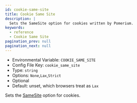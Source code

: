 ```yaml
---
id: cookie-same-site
title: Cookie Same Site
description: |
  Sets the SameSite option for cookies written by Pomerium.
keywords:
  - reference
  - Cookie Same Site
pagination_prev: null
pagination_next: null
---
```


- Environmental Variable: `COOKIE_SAME_SITE`
- Config File Key: `cookie_same_site`
- Type: `string`
- Options: `None`,`Lax`,`Strict`
- Optional
- Default: unset, which browsers treat as `Lax`

Sets the [SameSite](https://developer.mozilla.org/en-US/docs/Web/HTTP/Headers/Set-Cookie#samesitesamesite-value) option for cookies.
